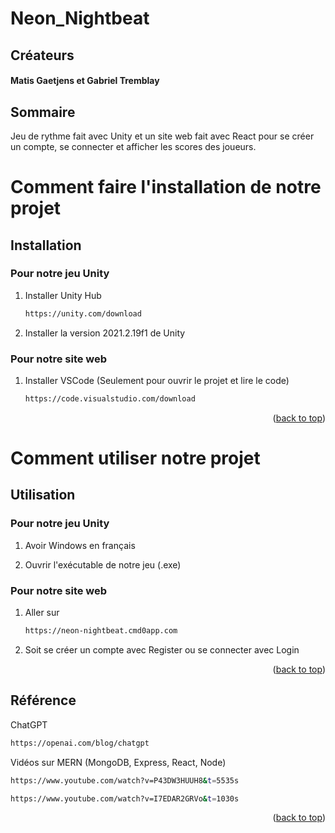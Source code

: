 # Neon_Nightbeat

## Créateurs
#### Matis Gaetjens et Gabriel Tremblay

## Sommaire

Jeu de rythme fait avec Unity et un site web fait avec React pour se créer un compte, se connecter et afficher les scores des joueurs.

# Comment faire l'installation de notre projet

## Installation

### Pour notre jeu Unity

1. Installer Unity Hub
   ```sh
   https://unity.com/download
   ```
2. Installer la version 2021.2.19f1 de Unity

### Pour notre site web

1. Installer VSCode (Seulement pour ouvrir le projet et lire le code)
   ```sh
   https://code.visualstudio.com/download
   ```
<p align="right">(<a href="#readme-top">back to top</a>)</p>
    
# Comment utiliser notre projet

## Utilisation

### Pour notre jeu Unity

1. Avoir Windows en français

2. Ouvrir l'exécutable de notre jeu (.exe)

### Pour notre site web

1. Aller sur
   ```sh
   https://neon-nightbeat.cmd0app.com
   ```
2. Soit se créer un compte avec Register ou se connecter avec Login
<p align="right">(<a href="#readme-top">back to top</a>)</p>
   
## Référence

ChatGPT
```sh
https://openai.com/blog/chatgpt
```
Vidéos sur MERN (MongoDB, Express, React, Node)
```sh
https://www.youtube.com/watch?v=P43DW3HUUH8&t=5535s
```
```sh
https://www.youtube.com/watch?v=I7EDAR2GRVo&t=1030s
```
<p align="right">(<a href="#readme-top">back to top</a>)</p>
 
